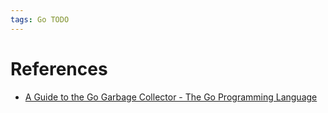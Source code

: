 ```yaml
---
tags: Go TODO
---
```


# References

- [A Guide to the Go Garbage Collector - The Go Programming Language](https://tip.golang.org/doc/gc-guide)

